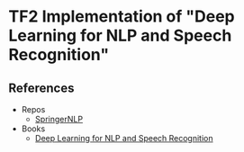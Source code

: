 # TF2 Implementation of "Deep Learning for NLP and Speech Recognition"

## References
- Repos
  - [SpringerNLP](https://github.com/SpringerNLP)
- Books
  - [Deep Learning for NLP and Speech Recognition](https://amzn.to/3xXLVZ0)